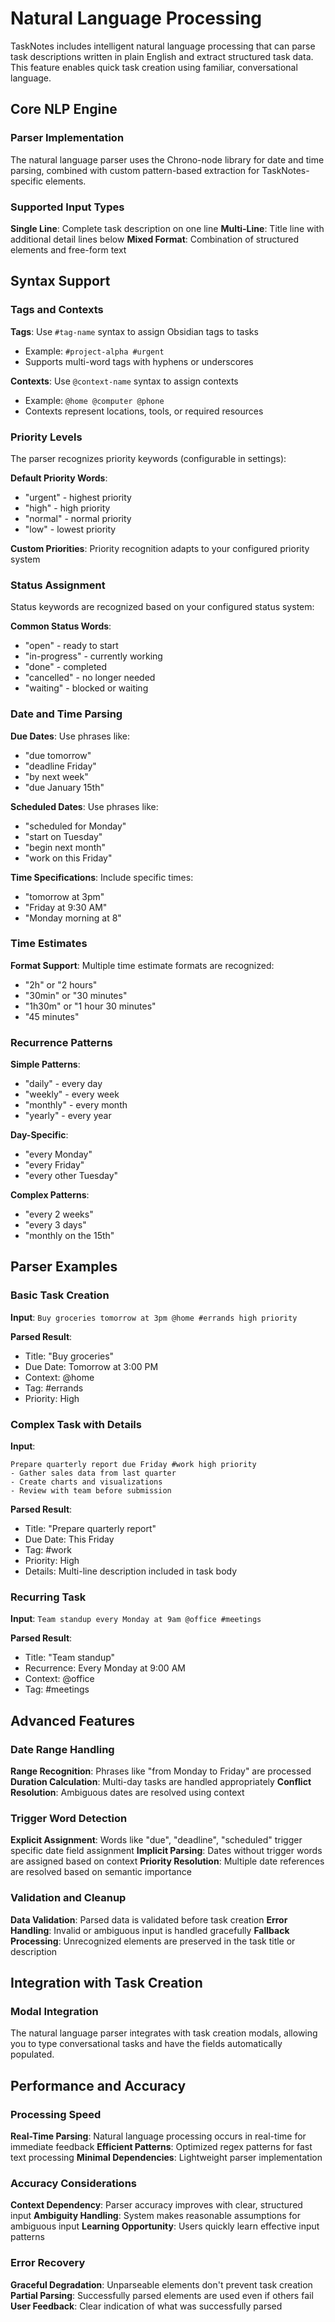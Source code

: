 # Natural Language Processing

TaskNotes includes intelligent natural language processing that can parse task descriptions written in plain English and extract structured task data. This feature enables quick task creation using familiar, conversational language.

## Core NLP Engine

### Parser Implementation

The natural language parser uses the Chrono-node library for date and time parsing, combined with custom pattern-based extraction for TaskNotes-specific elements.

### Supported Input Types

**Single Line**: Complete task description on one line
**Multi-Line**: Title line with additional detail lines below
**Mixed Format**: Combination of structured elements and free-form text

## Syntax Support

### Tags and Contexts

**Tags**: Use `#tag-name` syntax to assign Obsidian tags to tasks
- Example: `#project-alpha #urgent`
- Supports multi-word tags with hyphens or underscores

**Contexts**: Use `@context-name` syntax to assign contexts
- Example: `@home @computer @phone`
- Contexts represent locations, tools, or required resources

### Priority Levels

The parser recognizes priority keywords (configurable in settings):

**Default Priority Words**:
- "urgent" - highest priority
- "high" - high priority  
- "normal" - normal priority
- "low" - lowest priority

**Custom Priorities**: Priority recognition adapts to your configured priority system

### Status Assignment

Status keywords are recognized based on your configured status system:

**Common Status Words**:
- "open" - ready to start
- "in-progress" - currently working
- "done" - completed
- "cancelled" - no longer needed
- "waiting" - blocked or waiting

### Date and Time Parsing

**Due Dates**: Use phrases like:
- "due tomorrow"
- "deadline Friday"
- "by next week"
- "due January 15th"

**Scheduled Dates**: Use phrases like:
- "scheduled for Monday"
- "start on Tuesday"
- "begin next month"
- "work on this Friday"

**Time Specifications**: Include specific times:
- "tomorrow at 3pm"
- "Friday at 9:30 AM"
- "Monday morning at 8"

### Time Estimates

**Format Support**: Multiple time estimate formats are recognized:
- "2h" or "2 hours"
- "30min" or "30 minutes"
- "1h30m" or "1 hour 30 minutes"
- "45 minutes"

### Recurrence Patterns

**Simple Patterns**:
- "daily" - every day
- "weekly" - every week
- "monthly" - every month
- "yearly" - every year

**Day-Specific**:
- "every Monday"
- "every Friday"
- "every other Tuesday"

**Complex Patterns**:
- "every 2 weeks"
- "every 3 days"
- "monthly on the 15th"

## Parser Examples

### Basic Task Creation

**Input**: `Buy groceries tomorrow at 3pm @home #errands high priority`

**Parsed Result**:
- Title: "Buy groceries"
- Due Date: Tomorrow at 3:00 PM
- Context: @home
- Tag: #errands
- Priority: High

### Complex Task with Details

**Input**: 
```
Prepare quarterly report due Friday #work high priority
- Gather sales data from last quarter
- Create charts and visualizations
- Review with team before submission
```

**Parsed Result**:
- Title: "Prepare quarterly report"
- Due Date: This Friday
- Tag: #work
- Priority: High
- Details: Multi-line description included in task body

### Recurring Task

**Input**: `Team standup every Monday at 9am @office #meetings`

**Parsed Result**:
- Title: "Team standup"
- Recurrence: Every Monday at 9:00 AM
- Context: @office
- Tag: #meetings

## Advanced Features

### Date Range Handling

**Range Recognition**: Phrases like "from Monday to Friday" are processed
**Duration Calculation**: Multi-day tasks are handled appropriately
**Conflict Resolution**: Ambiguous dates are resolved using context

### Trigger Word Detection

**Explicit Assignment**: Words like "due", "deadline", "scheduled" trigger specific date field assignment
**Implicit Parsing**: Dates without trigger words are assigned based on context
**Priority Resolution**: Multiple date references are resolved based on semantic importance

### Validation and Cleanup

**Data Validation**: Parsed data is validated before task creation
**Error Handling**: Invalid or ambiguous input is handled gracefully
**Fallback Processing**: Unrecognized elements are preserved in the task title or description

## Integration with Task Creation

### Modal Integration

The natural language parser integrates with task creation modals, allowing you to type conversational tasks and have the fields automatically populated.

## Performance and Accuracy

### Processing Speed

**Real-Time Parsing**: Natural language processing occurs in real-time for immediate feedback
**Efficient Patterns**: Optimized regex patterns for fast text processing
**Minimal Dependencies**: Lightweight parser implementation

### Accuracy Considerations

**Context Dependency**: Parser accuracy improves with clear, structured input
**Ambiguity Handling**: System makes reasonable assumptions for ambiguous input
**Learning Opportunity**: Users quickly learn effective input patterns

### Error Recovery

**Graceful Degradation**: Unparseable elements don't prevent task creation
**Partial Parsing**: Successfully parsed elements are used even if others fail
**User Feedback**: Clear indication of what was successfully parsed
